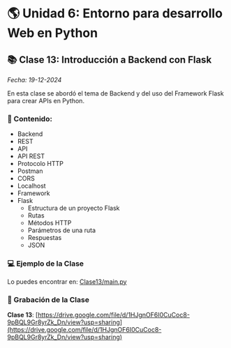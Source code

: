 # 🌎 Unidad 6: Entorno para desarrollo Web en Python

## 📚 Clase 13: Introducción a Backend con Flask

_Fecha: 19-12-2024_

En esta clase se abordó el tema de Backend y del uso del Framework Flask para crear APIs en Python.

### 📖 Contenido:

- Backend
- REST
- API
- API REST
- Protocolo HTTP
- Postman
- CORS
- Localhost
- Framework
- Flask
    - Estructura de un proyecto Flask
    - Rutas
    - Métodos HTTP
    - Parámetros de una ruta
    - Respuestas
    - JSON

### 💻 Ejemplo de la Clase

Lo puedes encontrar en:  [Clase13/main.py](./Clase13/main.py)

### 🎥 Grabación de la Clase
**Clase 13**: [https://drive.google.com/file/d/1HJgnOF6I0CuCoc8-9pBQL9Gr8yrZk_Dn/view?usp=sharing](https://drive.google.com/file/d/1HJgnOF6I0CuCoc8-9pBQL9Gr8yrZk_Dn/view?usp=sharing)
